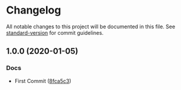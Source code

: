 # Changelog

All notable changes to this project will be documented in this file. See [standard-version](https://github.com/conventional-changelog/standard-version) for commit guidelines.

## 1.0.0 (2020-01-05)


### Docs

* First Commit ([8fca5c3](https://github.com/LiorRabinovich/web-service-example/commit/8fca5c3d76893c72727d2de46ca9f77d7307ed11))
